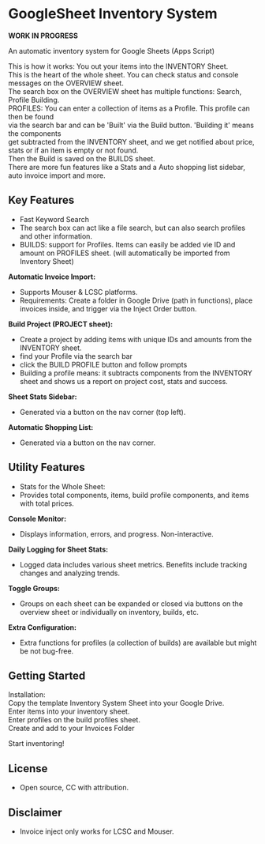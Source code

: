 # GoogleSheet Inventory System

**WORK IN PROGRESS**

An automatic inventory system for Google Sheets (Apps Script)  
  
This is how it works: You out your items into the INVENTORY Sheet.  
This is the heart of the whole sheet. You can check status and console messages on the OVERVIEW sheet.  
The search box on the OVERVIEW sheet has multiple functions: Search, Profile Building.  
PROFILES: You can enter a collection of items as a Profile. This profile can then be found  
via the search bar and can be 'Built' via the Build button. 'Building it' means the components  
get subtracted from the INVENTORY sheet, and we get notified about price, stats or if an item is empty or not found.  
Then the Build is saved on the BUILDS sheet.  
There are more fun features like a Stats and a Auto shopping list sidebar, auto invoice import and more.  
  

## Key Features
- Fast Keyword Search
- The search box can act like a file search, but can also search profiles and other information.
- BUILDS: support for Profiles. Items can easily be added vie ID and amount on PROFILES sheet. (will automatically be imported from Inventory Sheet)

**Automatic Invoice Import:**
- Supports Mouser & LCSC platforms.
- Requirements: Create a folder in Google Drive (path in functions), place invoices inside, and trigger via the Inject Order button.

**Build Project (PROJECT sheet):**
- Create a project by adding items with unique IDs and amounts from the INVENTORY sheet.
- find your Profile via the search bar
- click the BUILD PROFILE button and follow prompts
- Building a profile means: it subtracts components from the INVENTORY sheet and shows us a report on project cost, stats and success.

**Sheet Stats Sidebar:**
- Generated via a button on the nav corner (top left).

**Automatic Shopping List:**
- Generated via a button on the nav corner.

## Utility Features
- Stats for the Whole Sheet:
- Provides total components, items, build profile components, and items with total prices.

**Console Monitor:**
- Displays information, errors, and progress. Non-interactive.

**Daily Logging for Sheet Stats:**
- Logged data includes various sheet metrics. Benefits include tracking changes and analyzing trends.

**Toggle Groups:**
- Groups on each sheet can be expanded or closed via buttons on the overview sheet or individually on inventory, builds, etc.

**Extra Configuration:**
- Extra functions for profiles (a collection of builds) are available but might be not bug-free.


## Getting Started
Installation:  
Copy the template Inventory System Sheet into your Google Drive.  
Enter items into your inventory sheet.  
Enter profiles on the build profiles sheet.  
Create and add to your Invoices Folder  
  
Start inventoring!

## License
- Open source, CC with attribution.

## Disclaimer
- Invoice inject only works for LCSC and Mouser.
